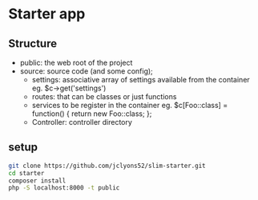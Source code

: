 # Starter app

## Structure
- public: the web root of the project
- source: source code (and some config);
    - settings: associative array of settings available from the container eg. $c->get('settings')
    - routes: that can be classes or just functions
    - services to be register in the container eg. $c[Foo::class] = function() { return new Foo::class; };
    - Controller: controller directory
    
## setup
```bash
git clone https://github.com/jclyons52/slim-starter.git
cd starter
composer install
php -S localhost:8000 -t public
```
    